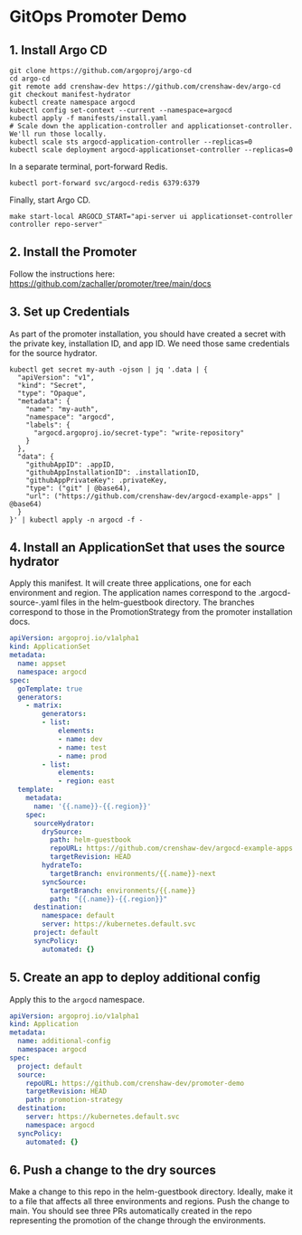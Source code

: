# GitOps Promoter Demo

## 1. Install Argo CD

```shell
git clone https://github.com/argoproj/argo-cd
cd argo-cd
git remote add crenshaw-dev https://github.com/crenshaw-dev/argo-cd
git checkout manifest-hydrator
kubectl create namespace argocd
kubectl config set-context --current --namespace=argocd
kubectl apply -f manifests/install.yaml
# Scale down the application-controller and applicationset-controller. We'll run those locally.
kubectl scale sts argocd-application-controller --replicas=0
kubectl scale deployment argocd-applicationset-controller --replicas=0
```

In a separate terminal, port-forward Redis.

```shell
kubectl port-forward svc/argocd-redis 6379:6379
```

Finally, start Argo CD.

```shell
make start-local ARGOCD_START="api-server ui applicationset-controller controller repo-server"
```

## 2. Install the Promoter

Follow the instructions here: https://github.com/zachaller/promoter/tree/main/docs

## 3. Set up Credentials

As part of the promoter installation, you should have created a secret with the private key, installation ID, and 
app ID. We need those same credentials for the source hydrator.

```shell
kubectl get secret my-auth -ojson | jq '.data | {
  "apiVersion": "v1", 
  "kind": "Secret", 
  "type": "Opaque", 
  "metadata": {
    "name": "my-auth", 
    "namespace": "argocd", 
    "labels": {
      "argocd.argoproj.io/secret-type": "write-repository"
    }
  }, 
  "data": {
    "githubAppID": .appID, 
    "githubAppInstallationID": .installationID, 
    "githubAppPrivateKey": .privateKey, 
    "type": ("git" | @base64), 
    "url": ("https://github.com/crenshaw-dev/argocd-example-apps" | @base64)
  }
}' | kubectl apply -n argocd -f -
```

## 4. Install an ApplicationSet that uses the source hydrator

Apply this manifest. It will create three applications, one for each environment and region. The application names 
correspond to the .argocd-source-<app name>.yaml files in the helm-guestbook directory. The branches correspond to those
in the PromotionStrategy from the promoter installation docs.

```yaml
apiVersion: argoproj.io/v1alpha1
kind: ApplicationSet
metadata:
  name: appset
  namespace: argocd
spec:
  goTemplate: true
  generators:
    - matrix:
        generators:
        - list:
            elements:
            - name: dev
            - name: test
            - name: prod
        - list:
            elements:
            - region: east
  template:
    metadata:
      name: '{{.name}}-{{.region}}'
    spec:
      sourceHydrator:
        drySource:
          path: helm-guestbook
          repoURL: https://github.com/crenshaw-dev/argocd-example-apps
          targetRevision: HEAD
        hydrateTo:
          targetBranch: environments/{{.name}}-next
        syncSource:
          targetBranch: environments/{{.name}}
          path: "{{.name}}-{{.region}}"
      destination:
        namespace: default
        server: https://kubernetes.default.svc
      project: default
      syncPolicy:
        automated: {}
```

## 5. Create an app to deploy additional config

Apply this to the `argocd` namespace.

```yaml
apiVersion: argoproj.io/v1alpha1
kind: Application
metadata:
  name: additional-config
  namespace: argocd
spec:
  project: default
  source:
    repoURL: https://github.com/crenshaw-dev/promoter-demo
    targetRevision: HEAD
    path: promotion-strategy
  destination:
    server: https://kubernetes.default.svc
    namespace: argocd
  syncPolicy:
    automated: {}
```

## 6. Push a change to the dry sources

Make a change to this repo in the helm-guestbook directory. Ideally, make it to a file that affects all three
environments and regions. Push the change to main. You should see three PRs automatically created in the repo
representing the promotion of the change through the environments.
